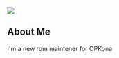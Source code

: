![](http://github-profile-summary-cards.vercel.app/api/cards/profile-details?username=dawfukfr&theme=2077)

## About Me
I'm a new rom maintener for OPKona 
